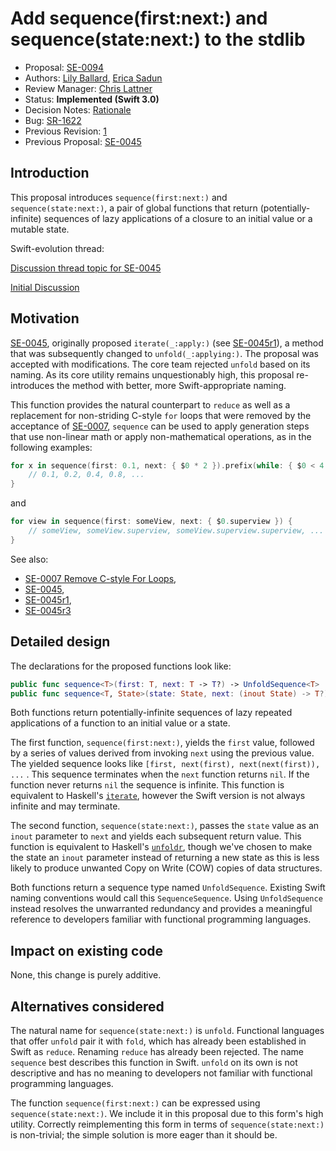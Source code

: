 # Add sequence(first:next:) and sequence(state:next:) to the stdlib

* Proposal: [SE-0094](0094-sequence-function.md)
* Authors: [Lily Ballard](https://github.com/lilyball), [Erica Sadun](https://github.com/erica)
* Review Manager: [Chris Lattner](https://github.com/lattner)
* Status: **Implemented (Swift 3.0)**
* Decision Notes: [Rationale](https://forums.swift.org/t/accepted-with-revision-se-0094-add-sequence-initial-next-and-sequence-state-next-to-the-stdlib/2775)
* Bug: [SR-1622](https://bugs.swift.org/browse/SR-1622)
* Previous Revision: [1](https://github.com/swiftlang/swift-evolution/blob/7d220a152a681e28761493c7d9781dd867a04cf7/proposals/0094-sequence-function.md)
* Previous Proposal: [SE-0045](0045-scan-takewhile-dropwhile.md)

## Introduction

This proposal introduces `sequence(first:next:)` and `sequence(state:next:)`,
a pair of global functions that return (potentially-infinite) sequences of lazy
applications of a closure to an initial value or a mutable state.

Swift-evolution thread: 

[Discussion thread topic for SE-0045](https://forums.swift.org/t/proposal-add-scan-takewhile-dropwhile-and-iterate-to-the-stdlib/806/6)

[Initial Discussion](https://forums.swift.org/t/proposal-add-scan-takewhile-dropwhile-and-iterate-to-the-stdlib/806/15)

## Motivation

[SE-0045](0045-scan-takewhile-dropwhile.md), originally proposed `iterate(_:apply:)` (see [SE-0045r1](https://github.com/swiftlang/swift-evolution/blob/dd0a39dd051b11e4460accad5af0e74223533e95/proposals/0045-scan-takewhile-dropwhile.md)), a method that
was subsequently changed to `unfold(_:applying:)`. The proposal was
accepted with modifications. The core team rejected `unfold` based on its naming. As its core utility remains unquestionably high, this proposal re-introduces the method with better, more Swift-appropriate naming.

This function provides the natural counterpart to `reduce` as well as a
replacement for non-striding C-style `for` loops that were removed by the
acceptance of [SE-0007](0007-remove-c-style-for-loops.md), `sequence` can be used to apply generation steps that use non-linear math or
apply non-mathematical operations, as in the following examples:

```swift
for x in sequence(first: 0.1, next: { $0 * 2 }).prefix(while: { $0 < 4 }) {
    // 0.1, 0.2, 0.4, 0.8, ...
}
```

and

```swift
for view in sequence(first: someView, next: { $0.superview }) {
    // someView, someView.superview, someView.superview.superview, ...
}
```

See also: 

* [SE-0007 Remove C-style For Loops](0007-remove-c-style-for-loops.md), 
* [SE-0045](0045-scan-takewhile-dropwhile.md), 
* [SE-0045r1](https://github.com/swiftlang/swift-evolution/blob/b39d653f7e3d5e982b562664343f26c826652291/proposals/0045-scan-takewhile-dropwhile.md), 
* [SE-0045r3](https://github.com/swiftlang/swift-evolution/blob/d709546002e1636a10350d14da84eb9e554c3aac/proposals/0045-scan-takewhile-dropwhile.md)

## Detailed design

The declarations for the proposed functions look like:

```swift
public func sequence<T>(first: T, next: T -> T?) -> UnfoldSequence<T>
public func sequence<T, State>(state: State, next: (inout State) -> T?) -> UnfoldSequence<T>
```

Both functions return potentially-infinite sequences of lazy repeated
applications of a function to an initial value or a state.

The first function, `sequence(first:next:)`, yields the `first` value, followed
by a series of values derived from invoking `next` using the previous value.
The yielded sequence looks like `[first, next(first), next(next(first)), ...` .
This sequence terminates when the `next` function returns `nil`. If the
function never returns `nil` the sequence is infinite. This function is
equivalent to Haskell's [`iterate`][haskell-iterate], however the Swift version
is not always infinite and may terminate.

[haskell-iterate]: http://hackage.haskell.org/package/base-4.8.2.0/docs/Prelude.html#v:iterate

The second function, `sequence(state:next:)`, passes the `state` value as an
`inout` parameter to `next` and yields each subsequent return value. This
function is equivalent to Haskell's [`unfoldr`][haskell-unfoldr], though we've
chosen to make the state an `inout` parameter instead of returning a new state
as this is less likely to produce unwanted Copy on Write (COW) copies of data
structures.

[haskell-unfoldr]: http://hackage.haskell.org/package/base-4.8.2.0/docs/Data-List.html#v:unfoldr

Both functions return a sequence type named `UnfoldSequence`. Existing Swift
naming conventions would call this `SequenceSequence`. Using `UnfoldSequence`
instead resolves the unwarranted redundancy and provides a meaningful reference
to developers familiar with functional programming languages.

## Impact on existing code

None, this change is purely additive.

## Alternatives considered

The natural name for `sequence(state:next:)` is `unfold`. Functional
languages that offer `unfold` pair it with `fold`, which has already been
established in Swift as `reduce`. Renaming `reduce` has already been rejected.
The name `sequence` best describes this function in Swift. `unfold` on its own
is not descriptive and has no meaning to developers not familiar with functional
programming languages.

The function `sequence(first:next:)` can be expressed using
`sequence(state:next:)`. We include it in this proposal due to this form's high
utility. Correctly reimplementing this form in terms of `sequence(state:next:)`
is non-trivial; the simple solution is more eager than it should be.

